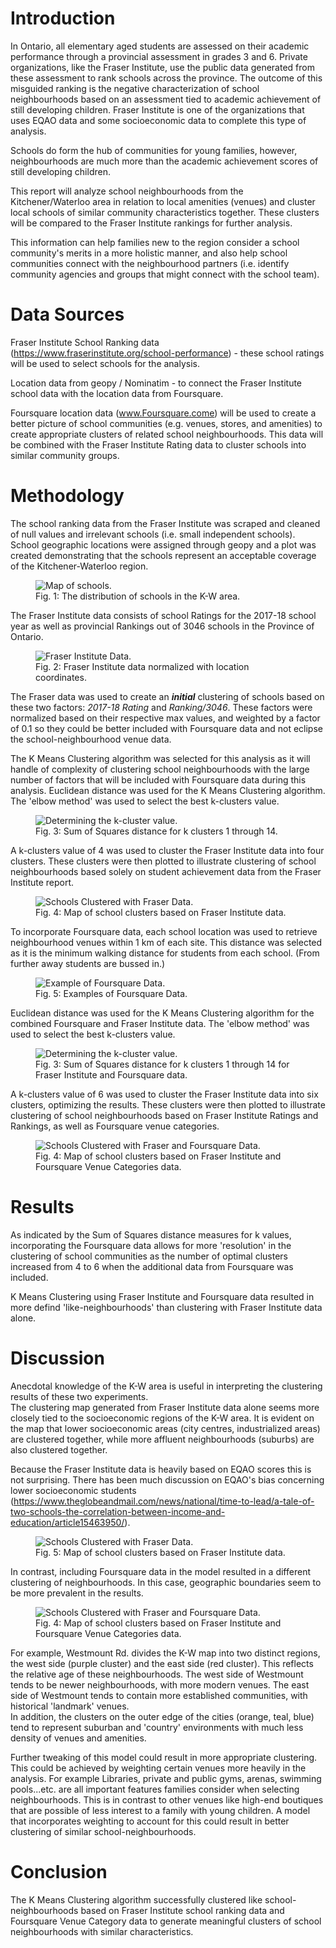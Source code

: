 # Introduction

In Ontario, all elementary aged students are assessed on their academic performance through a provincial assessment in grades 3 and 6.  Private organizations, like the Fraser Institute, use the public data generated from these assessment to rank schools across the province.  The outcome of this misguided ranking is the negative characterization of school neighbourhoods based on an assessment tied to academic achievement of still developing children.  Fraser Institute is one of the organizations that uses EQAO data and some socioeconomic data to complete this type of analysis.

Schools do form the hub of communities for young families, however, neighbourhoods are much more than the academic achievement scores of still developing children.  

This report will analyze school neighbourhoods from the Kitchener/Waterloo area in relation to local amenities (venues) and cluster local schools of similar community characteristics together.  These clusters will be compared to the Fraser Institute rankings for further analysis.

This information can help families new to the region consider a school community's merits in a more holistic manner, and also help school communities connect with the neighbourhood partners (i.e. identify community agencies and groups that might connect with the school team).

# Data Sources

Fraser Institute School Ranking data (https://www.fraserinstitute.org/school-performance) - these school ratings will be used to select schools for the analysis. 

Location data from geopy / Nominatim - to connect the Fraser Institute school data with the location data from Foursquare.

Foursquare location data (www.Foursquare.come) will be used to create a better picture of school communities (e.g. venues, stores, and amenities) to create appropriate clusters of related school neighbourhoods. This data will be combined with the Fraser Institute Rating data to cluster schools into similar community groups. 
  
# Methodology

The school ranking data from the Fraser Institute was scraped and cleaned of null values and irrelevant schools (i.e. small independent schools).
School geographic locations were assigned through geopy and a plot was created demonstrating that the schools represent an acceptable coverage of the Kitchener-Waterloo region.

<figure class="image"><img src="schools.png" alt="Map of schools."><figcaption>Fig. 1: The distribution of schools in the K-W area.</figcaption></figure>


The Fraser Institute data consists of school Ratings for the 2017-18 school year as well as provincial Rankings out of 3046 schools in the Province of Ontario. 
<figure class="image"><img src="Fraser_geo.png" alt="Fraser Institute Data."><figcaption>Fig. 2: Fraser Institute data normalized with location coordinates.</figcaption></figure>

The Fraser data was used to create an **_initial_** clustering of schools based on these two factors: _2017-18 Rating_ and _Ranking/3046_.  These factors were normalized based on their respective max values, and weighted by a factor of 0.1 so they could be better included with Foursquare data and not eclipse the school-neighbourhood venue data.

The K Means Clustering algorithm was selected for this analysis as it will handle of complexity of clustering school neighbourhoods with the large number of factors that will be included with Foursquare data during this analysis.  Euclidean distance was used for the K Means Clustering algorithm.  The 'elbow method' was used to select the best k-clusters value.
<figure class="image"><img src="k_analysis_EQAO.png" alt="Determining the k-cluster value."><figcaption>Fig. 3: Sum of Squares distance for k clusters 1 through 14.</figcaption></figure>

A k-clusters value of 4 was used to cluster the Fraser Institute data into four clusters.  These clusters were then plotted to illustrate clustering of school neighbourhoods based solely on student achievement data from the Fraser Institute report.
<figure class="image"><img src="schools_cluster_FI_only.png" alt="Schools Clustered with Fraser Data."><figcaption>Fig. 4: Map of school clusters based on Fraser Institute data.</figcaption></figure>

To incorporate Foursquare data, each school location was used to retrieve neighbourhood venues within 1 km of each site.  This distance was selected as it is the minimum walking distance for students from each school. (From further away students are bussed in.)
<figure class="image"><img src="FS_school_data.png" alt="Example of Foursquare Data."><figcaption>Fig. 5: Examples of Foursquare Data.</figcaption></figure>

Euclidean distance was used for the K Means Clustering algorithm for the combined Foursquare and Fraser Institute data. The 'elbow method' was used to select the best k-clusters value.
<figure class="image"><img src="k_analysis_FI_FS.png" alt="Determining the k-cluster value."><figcaption>Fig. 3: Sum of Squares distance for k clusters 1 through 14 for Fraser Institute and Foursquare data.</figcaption></figure>

A k-clusters value of 6 was used to cluster the Fraser Institute data into six clusters, optimizing the results.  These clusters were then plotted to illustrate clustering of school neighbourhoods based on Fraser Institute Ratings and Rankings, as well as Foursquare venue categories.
<figure class="image"><img src="schools_cluster_FI_and_FS.png" alt="Schools Clustered with Fraser and Foursquare Data."><figcaption>Fig. 4: Map of school clusters based on Fraser Institute and Foursquare Venue Categories data.</figcaption></figure>

# Results 
As indicated by the Sum of Squares distance measures for k values, incorporating the Foursquare data allows for more 'resolution' in the clustering of school communities as the number of optimal clusters increased from 4 to 6 when the additional data from Foursquare was included.

K Means Clustering using Fraser Institute and Foursquare data resulted in more defind 'like-neighbourhoods' than clustering with Fraser Institute data alone. 

# Discussion 
Anecdotal knowledge of the K-W area is useful in interpreting the clustering results of these two experiments.  
The clustering map generated from Fraser Institute data alone seems more closely tied to the socioeconomic regions of the K-W area.  It is evident on the map that lower socioeconomic areas (city centres, industrialized areas) are clustered together, while more affluent neighbourhoods (suburbs) are also clustered together.  

Because the Fraser Institute data is heavily based on EQAO scores this is not surprising. There has been much discussion on EQAO's bias concerning lower socioeconomic students (https://www.theglobeandmail.com/news/national/time-to-lead/a-tale-of-two-schools-the-correlation-between-income-and-education/article15463950/).
<figure class="image"><img src="schools_cluster_FI_only.png" alt="Schools Clustered with Fraser Data."><figcaption>Fig. 5: Map of school clusters based on Fraser Institute data.</figcaption></figure>

In contrast, including Foursquare data in the model resulted in a different clustering of neighbourhoods.  In this case, geographic boundaries seem to be more prevalent in the results.  
<figure class="image"><img src="schools_cluster_FI_and_FS.png" alt="Schools Clustered with Fraser and Foursquare Data."><figcaption>Fig. 4: Map of school clusters based on Fraser Institute and Foursquare Venue Categories data.</figcaption></figure>

For example, Westmount Rd. divides the K-W map into two distinct regions, the west side (purple cluster) and the east side (red cluster).  This reflects the relative age of these neighbourhoods.  The west side of Westmount tends to be newer neighbourhoods, with more modern venues.  The east side of Westmount tends to contain more established communities, with historical 'landmark' venues.  
In addition, the clusters on the outer edge of the cities (orange, teal, blue) tend to represent suburban and 'country' environments with much less density of venues and amenities. 

Further tweaking of this model could result in more appropriate clustering.  This could be achieved by weighting certain venues more heavily in the analysis. For example Libraries, private and public gyms, arenas, swimming pools...etc. are all important features families consider when selecting neighbourhoods.  This is in contrast to other venues like high-end boutiques that are possible of less interest to a family with young children.  A model that incorporates weighting to account for this could result in better clustering of similar school-neighbourhoods.

# Conclusion
The K Means Clustering algorithm successfully clustered like school-neighbourhoods based on Fraser Institute school ranking data and Foursquare Venue Category data to generate meaningful clusters of school neighbourhoods with similar characteristics.

